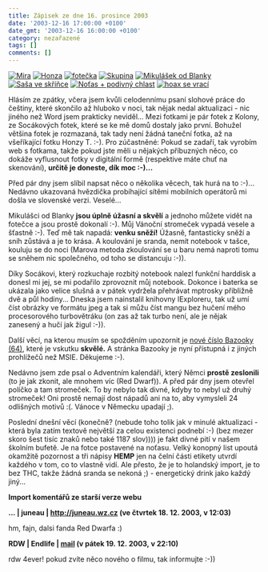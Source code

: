 ```yaml
---
title: Zápisek ze dne 16. prosince 2003
date: '2003-12-16 17:00:00 +0100'
date_gmt: '2003-12-16 16:00:00 +0100'
category: nezařazené
tags: []
comments: []
---
```

<div >  <a href="/assets/migrated/old-images/mira.jpg"><img alt="Mira" src="/assets/migrated/old-images/mira.jpg"></a>  <a href="/assets/migrated/old-images/honza.jpg"><img alt="Honza" src="/assets/migrated/old-images/honza.jpg"></a>  <a href="/assets/migrated/old-images/foto.jpg"><img alt="fotečka" src="/assets/migrated/old-images/foto.jpg"></a>  <a href="/assets/migrated/old-images/skupina.jpg"><img alt="Skupina" src="/assets/migrated/old-images/skupina.jpg"></a>  <a href="/assets/migrated/old-images/mikulasek.jpg"><img alt="Mikulášek od Blanky" src="/assets/migrated/old-images/mikulasek.jpg"></a>  <a href="/assets/migrated/old-images/sasaveskrince.jpg"><img alt="Saša ve skříňce" src="/assets/migrated/old-images/sasaveskrince.jpg"></a>  <a href="/assets/migrated/old-images/notas.jpg"><img alt="Noťas + podivný chlast" src="/assets/migrated/old-images/notas.jpg"></a>  <a href="/assets/migrated/old-images/hoax2.jpg"><img alt="hoax se vrací" src="/assets/migrated/old-images/hoax2.jpg"></a>  </div>
<p>Hlásím ze zpátky, včera jsem kvůli celodennímu psaní slohové práce do češtiny, které skončilo  až hluboko v noci, tak nějak nedal aktualizaci - nic jiného než Word jsem prakticky neviděl... Mezi fotkami  je pár fotek z Kolony, ze Socákových fotek, které se ke mě domů dostaly jako první. Bohužel  většina fotek je rozmazaná, tak tady není žádná taneční fotka, až na všeříkající fotku Honzy T. :-).  Pro zúčastněné: Pokud se zadaří, tak vyrobím web s fotkama, takže pokud jste měli u nějakých  příbuzných něco, co dokáže vyflusnout fotky v digitální formě (respektive máte chuť na skenování),  <strong>určitě je doneste, dík moc :-)...</strong></p>
<p>Před pár dny jsem slíbil napsat něco o několika věcech, tak hurá na to :-)... Nedávno ukazovaná  hvězdička probíhající sítěmi mobilních operátorů mi došla ve slovenské verzi. Veselé...</p>
<p>Mikulášci od Blanky <strong>jsou úplně úžasní a skvělí</strong> a jednoho můžete vidět na fotečce a jsou prostě  dokonalí :-). Můj Vánoční stromeček vypadá vesele a šťastně :-). Teď mě tak napadá: <strong>venku sněží!</strong>  Úžasně, fantasticky sněží a sníh zůstává a je to krása. A koulování je sranda, nemít notebook v tašce, kouluju se do noci  (Marova metoda zkoulování se u baru nemá naproti tomu se sněhem nic společného, od toho se distancuju :-)).</p>
<p>Díky Socákovi, který rozkuchaje rozbitý notebook nalezl funkční harddisk a donesl mi jej, se  mi podařilo zprovoznit můj notebook. Dokonce i baterka se ukázala jako velice slušná a v pátek  vydržela přehrávat mptrosky přibližně dvě a půl hodiny... Dneska jsem nainstalil knihovny  IExploreru, tak už umí číst obrázky ve formátu jpeg a tak si můžu číst mangu bez hučení mého procesorového  turbovětráku (on zas až tak turbo není, ale je nějak zanesený a hučí jak žigul :-)).</p>
<p>Další věcí, na kterou musím se spožděním upozornit je <a href="http://bazooka.wz.cz">nové číslo  Bazooky (64)</a>, které je vskutku <strong>skvělé.</strong> A stránka Bazooky je nyní přístupná i z  jiných prohlížečů než MSIE. Děkujeme :-).</p>
<p>Nedávno jsem zde psal o Adventním kalendáři, který Němci <strong>prostě zeslonili</strong> (to je jak zkonit, ale mnohem  víc (Red Dwarf)). A před pár dny  jsem otevřel políčko a tam stromeček. To by nebylo tak divné, kdyby to nebyl už druhý stromeček!  Oni prostě nemají dost nápadů ani na to, aby vymysleli 24 odlišných motivů :(. Vánoce v Německu upadají ;).</p>
<p>Poslední dnešní věcí (konečně? (nebude toho tolik jak v minulé aktualizaci - která byla zatím textově  největší za celou existenci podnebí :-) (bez mezer skoro šest tisíc znaků nebo také 1187 slov)))) je  fakt divné pití v našem školním bufetě. Je na fotce postavené na noťasu. Velký konopný list upoutá  okamžitě pozornost a tři nápisy <strong>HEMP</strong> jen na čelní části etikety utvrdí každého v tom, co to vlastně vidí.  Ale přesto, že je to holandský import, je to bez THC, takže žádná sranda se nekoná ;) - energetický  drink jako každý jiný...</p>
<div class="import-komentaru">
<p><strong>Import komentářů ze starší verze webu</strong></p>
<div class="comment">
<p style="font-weight:bold"><span class="compredmet">...</span> | <span class="comname">juneau</span> |  <a href="http://juneau.wz.cz">http://juneau.wz.cz</a> (ve&nbsp;čtvrtek&nbsp;18.&nbsp;12.&nbsp;2003,&nbsp;v&nbsp;12:03)</p>
<p>hm, fajn, dalsi fanda Red Dwarfa :) </p>
</div>
<div class="comment">
<p style="font-weight:bold"><span class="compredmet">RDW</span> | <span class="comname">Endlife</span> |  <a href="mailto:jan.martinek@post.cz">mail</a> (v&nbsp;pátek&nbsp;19.&nbsp;12.&nbsp;2003,&nbsp;v&nbsp;22:10)</p>
<p>rdw 4ever! pokud zvíte něco nového o filmu, tak informujte :-)) </p>
</div>
</div>
